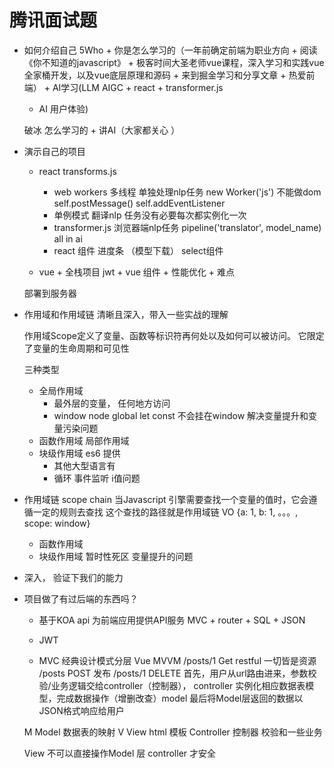 # 腾讯面试题

- 如何介绍自己
    5Who +  你是怎么学习的（一年前确定前端为职业方向 + 阅读《你不知道的javascript》 + 
    极客时间大圣老师vue课程，深入学习和实践vue全家桶开发，以及vue底层原理和源码 + 
    来到掘金学习和分享文章 + 热爱前端）  +  AI学习(LLM AIGC + react + transformer.js
    + AI 用户体验)

    破冰 怎么学习的 + 讲AI（大家都关心 ）

- 演示自己的项目
    - react  transforms.js
        - web workers  多线程  单独处理nlp任务
            new Worker('js')    不能做dom   self.postMessage() self.addEventListener
        - 单例模式
            翻译nlp 任务没有必要每次都实例化一次
        - transformer.js   浏览器端nlp任务
            pipeline('translator', model_name)
            all in ai
        - react 组件  进度条  （模型下载）   select组件

    - vue + 全栈项目
        jwt + vue 组件 + 性能优化 + 难点

    部署到服务器

- 作用域和作用域链
    清晰且深入，带入一些实战的理解

    作用域Scope定义了变量、函数等标识符再何处以及如何可以被访问。
    它限定了变量的生命周期和可见性

    三种类型
    - 全局作用域
        - 最外层的变量， 任何地方访问
        - window  node global  let const 不会挂在window
            解决变量提升和变量污染问题
    - 函数作用域
        局部作用域
    - 块级作用域  es6  提供
        - 其他大型语言有
        - 循环 事件监听  i值问题

- 作用域链 scope chain
    当Javascript 引擎需要查找一个变量的值时，它会遵循一定的规则去查找
    这个查找的路径就是作用域链
    VO {a: 1, b: 1, 。。。, scope: window}

    - 函数作用域
    - 块级作用域
    暂时性死区  变量提升的问题

- 深入， 验证下我们的能力 


- 项目做了有过后端的东西吗？

    - 基于KOA  api  为前端应用提供API服务
        MVC + router + SQL + JSON
    - JWT

    - MVC 经典设计模式分层
        Vue MVVM
        /posts/1  Get  restful 一切皆是资源
        /posts  POST  发布
        /posts/1  DELETE
        首先，用户从url路由进来，参数校验/业务逻辑交给controller（控制器），
        controller 实例化相应数据表模型，完成数据操作（增删改查）model
        最后将Model层返回的数据以JSON格式响应给用户

    M Model  数据表的映射
    V View   html 模板
    Controller  控制器  校验和一些业务

    View  不可以直接操作Model 层  controller 才安全